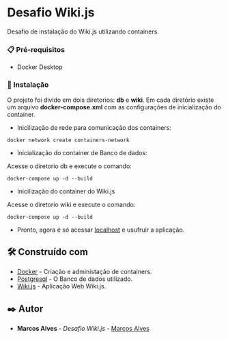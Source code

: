 # Desafio Wiki.js

Desafio de instalação do Wiki.js utilizando containers.

### 📋 Pré-requisitos

* Docker Desktop

### 🔧 Instalação

O projeto foi divido em dois diretorios: **db** e **wiki**. Em cada diretório existe um arquivo **docker-compose.xml** com as configurações de inicialização do container.

* Inicilização de rede para comunicação dos containers:

```
docker network create containers-network  
```

* Inicialização do container de Banco de dados:

Acesse o diretorio db e execute o comando:
```
docker-compose up -d --build
```
* Inicilização do container do Wiki.js

Acesse o diretorio wiki e execute o comando:
```
docker-compose up -d --build
```

* Pronto, agora é só acessar [localhost](http://localhost) e usufruir a aplicação.

## 🛠️ Construído com

* [Docker](https://docs.docker.com/) - Criação e administação de containers.
* [Postgresql](https://www.postgresql.org/docs/11/index.html) - O Banco de dados utilizado. 
* [Wiki.js](https://docs.requarks.io/) - Aplicação Web Wiki.js.

## ✒️ Autor

* **Marcos Alves** - *Desafio Wiki.js* - [Marcos Alves](https://github.com/mviniciius29)

